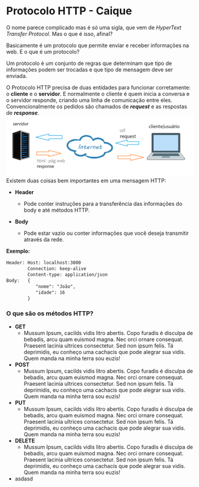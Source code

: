 # Protocolo HTTP - Caique

O nome parece complicado mas é só uma sigla, que vem de _HyperText Transfer Protocol_. Mas o que é isso, afinal?

Basicamente é um protocolo que permite enviar e receber informações na web. E o que é um protocolo?

Um protocolo é um conjunto de regras que determinam que tipo de informações podem ser trocadas e que tipo de mensagem deve ser enviada.

O Protocolo HTTP precisa de duas entidades para funcionar corretamente: o **cliente** e o **servidor**. E normalmente o cliente é quem inicia a conversa e o servidor responde, criando uma linha de comunicação entre eles. Convencionalmente os pedidos são chamados de _**request**_ e as respostas de _**response**_.![](/assets/http.png)Existem duas coisas bem importantes em uma mensagem HTTP:

* **Header**

  * Pode conter instruções para a transferência das informações do body e até métodos HTTP.

* **Body**

  * Pode estar vazio ou conter informações que você deseja transmitir através da rede.

**Exemplo:**

```
Header: Host: localhost:3000
        Connection: keep-alive
        Content-type: application/json
Body:   {
           "nome": "João",
           "idade": 16
        }
```

### O que são os métodos HTTP?

* **GET**
  * Mussum Ipsum, cacilds vidis litro abertis. Copo furadis é disculpa de bebadis, arcu quam euismod magna. Nec orci ornare consequat. Praesent lacinia ultrices consectetur. Sed non ipsum felis. Tá deprimidis, eu conheço uma cachacis que pode alegrar sua vidis. Quem manda na minha terra sou euzis!
* **POST**
  * Mussum Ipsum, cacilds vidis litro abertis. Copo furadis é disculpa de bebadis, arcu quam euismod magna. Nec orci ornare consequat. Praesent lacinia ultrices consectetur. Sed non ipsum felis. Tá deprimidis, eu conheço uma cachacis que pode alegrar sua vidis. Quem manda na minha terra sou euzis!
* **PUT**
  * Mussum Ipsum, cacilds vidis litro abertis. Copo furadis é disculpa de bebadis, arcu quam euismod magna. Nec orci ornare consequat. Praesent lacinia ultrices consectetur. Sed non ipsum felis. Tá deprimidis, eu conheço uma cachacis que pode alegrar sua vidis. Quem manda na minha terra sou euzis!
* **DELETE**
  * Mussum Ipsum, cacilds vidis litro abertis. Copo furadis é disculpa de bebadis, arcu quam euismod magna. Nec orci ornare consequat. Praesent lacinia ultrices consectetur. Sed non ipsum felis. Tá deprimidis, eu conheço uma cachacis que pode alegrar sua vidis. Quem manda na minha terra sou euzis!
* asdasd



